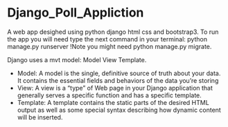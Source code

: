 # Django_Poll_Appliction

A web app desighed using python django html css and bootstrap3.
To run the app you will need type the next command in your terminal: python manage.py runserver
!Note you might need python manage.py migrate.

Django uses a mvt model: Model View Template.

* Model: A model is the single, definitive source of truth about your data. 
  It contains the essential fields and behaviors of the data you’re storing
* View: A view is a “type” of Web page in your Django application that generally serves a specific function and has a specific template.
* Template: A template contains the static parts of the desired HTML output as well as some special syntax describing how dynamic content will be inserted.
